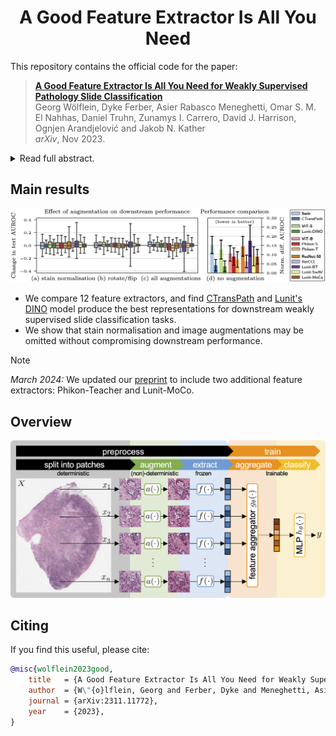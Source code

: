 <div align="center">
<h1>A Good Feature Extractor Is All You Need</h1>
</div>

This repository contains the official code for the paper:

> [**A Good Feature Extractor Is All You Need for Weakly Supervised Pathology Slide Classification**](https://arxiv.org/abs/2311.11772)  
> Georg Wölflein, Dyke Ferber, Asier Rabasco Meneghetti, Omar S. M. El Nahhas, Daniel Truhn, Zunamys I. Carrero, David J. Harrison, Ognjen Arandjelović and Jakob N. Kather  
> _arXiv_, Nov 2023.

<details>
<summary>Read full abstract.</summary>
Stain normalisation is thought to be a crucial preprocessing step in computational pathology pipelines. We question this belief in the context of weakly supervised whole slide image classification, motivated by the emergence of powerful feature extractors trained using self-supervised learning on diverse pathology datasets. To this end, we performed the most comprehensive evaluation of publicly available pathology feature extractors to date, involving more than 8,000 training runs across nine tasks, five datasets, three downstream architectures, and various preprocessing setups. Notably, we find that omitting stain normalisation and image augmentations does not compromise downstream slide-level classification performance, while incurring substantial savings in memory and compute. Using a new evaluation metric that facilitates relative downstream performance comparison, we identify the best publicly available extractors, and show that their latent spaces are remarkably robust to variations in stain and augmentations like rotation. Contrary to previous patch-level benchmarking studies, our approach emphasises clinical relevance by focusing on slide-level biomarker prediction tasks in a weakly supervised setting with external validation cohorts. Our findings stand to streamline digital pathology workflows by minimising preprocessing needs and informing the selection of feature extractors.
</details>

## Main results

![](assets/teaser_AttentionMIL.png)

- We compare 12 feature extractors, and find [CTransPath](https://github.com/Xiyue-Wang/TransPath) and [Lunit's DINO](https://github.com/lunit-io/benchmark-ssl-pathology) model produce the best representations for downstream weakly supervised slide classification tasks.
- We show that stain normalisation and image augmentations may be omitted without compromising downstream performance.

> [!NOTE]
> *March 2024:* We updated our [preprint](https://arxiv.org/abs/2311.11772) to include two additional feature extractors: Phikon-Teacher and Lunit-MoCo.

## Overview
![](assets/overview.png)

## Citing

If you find this useful, please cite:

```bibtex
@misc{wolflein2023good,
    title   = {A Good Feature Extractor Is All You Need for Weakly Supervised Pathology Slide Classification}, 
    author  = {W\"{o}lflein, Georg and Ferber, Dyke and Meneghetti, Asier Rabasco and El Nahhas, Omar S. M. and Truhn, Daniel and Carrero, Zunamys I. and Harrison, David J. and Arandjelovi\'{c}, Ognjen and Kather, Jakob N.},
    journal = {arXiv:2311.11772},
    year    = {2023},
}
```